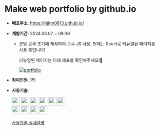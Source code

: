 # Make web portfolio by github.io

- **배포주소**: https://hjinn0813.github.io/

- **개발기간**: 2024.03.07 ~ 08.06

  - 코딩 공부 초기에 제작하여 순수 JS 사용, 현재는 React로 리뉴얼된 페이지를 사용 중입니다!
  
    리뉴얼된 페이지는 아래 레포를 확인해주세요!🙂

    [![portfolio](https://github-readme-stats.vercel.app/api/pin/?username=hjinn0813&repo=portfolio)](https://github.com/hjinn0813/portfolio)

- **참여인원**: 1명

- **사용기술**:
  <div>
    <img src="https://img.shields.io/badge/HTML-E34F26?style=flat-square&logo=html5&logoColor=white" height="26">
    <img src="https://img.shields.io/badge/CSS-1572B6?style=flat-square&logo=css3&logoColor=white" height="26">
    <img src="https://img.shields.io/badge/JavaScript-F7DF1E?style=flat-square&logo=javascript&logoColor=black" height="26">
    <img src="https://img.shields.io/badge/Bootstrap-7952B3?style=flat-square&logo=bootstrap&logoColor=white" height="26">
    <img src="https://img.shields.io/badge/GSAP-88CE02?style=flat-square&logo=GreenSock&logoColor=white" height="26">
    <img src="https://img.shields.io/badge/lodash-3492FF?style=flat-square&logo=lodash&logoColor=white" height="26">
    <br>
    <img src="https://img.shields.io/badge/Git-F05032?style=flat-square&logo=git&logoColor=white" height="26">
    <img src="https://img.shields.io/badge/GitHub-181717?style=flat-square&logo=github&logoColor=white" height="26">
    <img src="https://img.shields.io/badge/VS_Code-007ACC?style=flat-square&logo=visual-studio-code&logoColor=white" height="26">
    <img src="https://img.shields.io/badge/Prettier-F7B93E?style=flat-square&logo=prettier&logoColor=black" height="26">
  </div>

  [사용기술 상세설명](https://hjinn0813.tistory.com/92)
